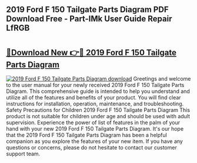 ## 2019 Ford F 150 Tailgate Parts Diagram PDF Download Free - Part-IMk User Guide Repair LfRGB

# <h2><a href="http://dfmjwba.blite.top/?on=2019+Ford+F+150+Tailgate+Parts+Diagram">🔗Download New 👉🔴 2019 Ford F 150 Tailgate Parts Diagram</a></h2>

[![2019 Ford F 150 Tailgate Parts Diagram download](https://i.imgur.com/lujVjoI.png)](http://dfmjwba.blite.top/?on=2019+Ford+F+150+Tailgate+Parts+Diagram)
Greetings and welcome to the user manual for your newly received 2019 Ford F 150 Tailgate Parts Diagram. This comprehensive guide is intended to help you understand and utilize all of the features and benefits of your product. You will find clear instructions for installation, operation, maintenance, and troubleshooting. Safety Precautions for Children 2019 Ford F 150 Tailgate Parts Diagram This product is not suitable for children under age and should be used with adult supervision. Experience the power of list of features in the palm of your hand with your new 2019 Ford F 150 Tailgate Parts Diagram. It's our hope that the 2019 Ford F 150 Tailgate Parts Diagram has been a helpful companion as you explore the features of your new item. If you have any questions or concerns, please do not hesitate to contact our customer support team.
